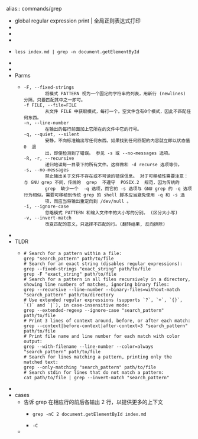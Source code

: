 alias:: commands/grep
- global regular expression print | 全局正则表达式打印
-
-
-
- ```shell
  less index.md | grep -n document.getElementById
  ```
-
-
- Parms
  - ```
    -F, --fixed-strings
            将模式 PATTERN 视为一个固定的字符串的列表，用新行 (newlines) 分隔，只要匹配其中之一即可。
    -f FILE, --file=FILE
            从文件 FILE 中获取模式，每行一个。空文件含有0个模式，因此不匹配任何东西。
    -n, --line-number
            在输出的每行前面加上它所在的文件中它的行号。
    -q, --quiet, --silent
            安静。不向标准输出写任何东西。如果找到任何匹配的内容就立即以状态值  0  退
            出，即使检测到了错误。 参见 -s 或 --no-messages 选项。
    -R, -r, --recursive
            递归地读每一目录下的所有文件。这样做和 -d recurse 选项等价。
    -s, --no-messages
            禁止输出关于文件不存在或不可读的错误信息。 对于可移植性需要注意：与 GNU grep 不同，传统的  grep  不遵守  POSIX.2  规范，因为传统的
            grep  缺少一个  -q 选项，而它的 -s 选项与 GNU grep 的 -q 选项行为相似。需要可移植到传统 grep 的 shell 脚本应当避免使用 -q 和 -s 选
            项，而应当将输出重定向到 /dev/null 。
    -i, --ignore-case
            忽略模式 PATTERN 和输入文件中的大小写的分别。 (区分大小写)
    -v, --invert-match
            改变匹配的意义，只选择不匹配的行。(翻转结果, 反向排除)
    ```
-
- TLDR
  - ```shell
    # Search for a pattern within a file:
    grep "search_pattern" path/to/file
    # Search for an exact string (disables regular expressions):
    grep --fixed-strings "exact_string" path/to/file
    grep -F "exact_string" path/to/file
    # Search for a pattern in all files recursively in a directory, showing line numbers of matches, ignoring binary files:
    grep --recursive --line-number --binary-files=without-match "search_pattern" path/to/directory
    # Use extended regular expressions (supports `?`, `+`, `{}`, `()` and `|`), in case-insensitive mode:
    grep --extended-regexp --ignore-case "search_pattern" path/to/file
    # Print 3 lines of context around, before, or after each match:
    grep --context|before-context|after-context=3 "search_pattern" path/to/file
    # Print file name and line number for each match with color output:
    grep --with-filename --line-number --color=always "search_pattern" path/to/file
    # Search for lines matching a pattern, printing only the matched text:
    grep --only-matching "search_pattern" path/to/file
    # Search stdin for lines that do not match a pattern:
    cat path/to/file | grep --invert-match "search_pattern"
    ```
-
- cases
  - 告诉 grep 在相应行的前后各输出 2 行，以提供更多的上下文
    - ```shell
      grep -nC 2 document.getElementById index.md
      ```
    - `-C`
  -